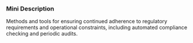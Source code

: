 ### Mini Description

Methods and tools for ensuring continued adherence to regulatory requirements and operational constraints, including automated compliance checking and periodic audits.
